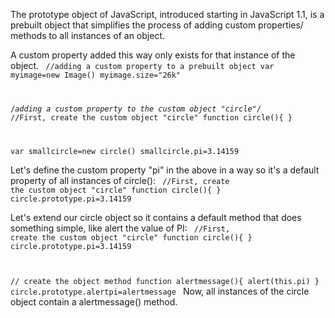  The prototype object of JavaScript, introduced starting in JavaScript 1.1, is a prebuilt object that simplifies the process of adding custom properties/ methods to all instances of an object.
 
 A custom property added this way only exists for that instance of the object.
 <code>
 //adding a custom property to a prebuilt object
var myimage=new Image()
myimage.size="26k"
 
/*adding a custom property to the custom object "circle"*/
//First, create the custom object "circle"
function circle(){
}
 
var smallcircle=new circle()
smallcircle.pi=3.14159
 </code>
 
 Let's define the custom property "pi" in the above in a way so it's a default property of all instances of circle():
 <code>
 //First, create the custom object "circle"
function circle(){
}
circle.prototype.pi=3.14159
</code>

 Let's extend our circle object so it contains a default method that does something simple, like alert the value of PI:
<code>
//First, create the custom object "circle"
function circle(){
}
circle.prototype.pi=3.14159
 
// create the object method
function alertmessage(){
    alert(this.pi)
}
circle.prototype.alertpi=alertmessage
</code>
Now, all instances of the circle object contain a alertmessage() method.



